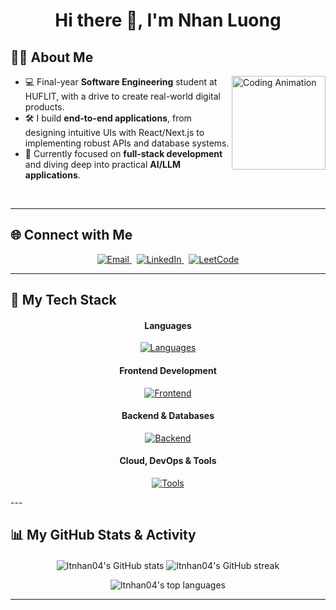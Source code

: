 <h1 align="center">Hi there 👋, I'm Nhan Luong</h1>

## 👨‍💻 About Me

<img src="https://media3.giphy.com/media/v1.Y2lkPTc5MGI3NjExZTUzdTg1dGY4anJuNTY1YmZoanU5ZzNuZWd3N20xejNyZHE4ZDgxYyZlcD12MV9pbnRlcm5hbF9naWZfYnlfaWQmY3Q9Zw/YYW0hHizzIOrlhimPG/giphy.gif" alt="Coding Animation" align="right" width="150px" />

- 💻 Final-year **Software Engineering** student at HUFLIT, with a drive to create real-world digital products.
- 🛠️ I build **end-to-end applications**, from designing intuitive UIs with React/Next.js to implementing robust APIs and database systems.
- 🧠 Currently focused on **full-stack development** and diving deep into practical **AI/LLM applications**.

<br clear="both"/>

---

## 🌐 Connect with Me
<p align="center">
  <a href="mailto:luongtunhan2004@gmail.com" target="_blank">
    <img src="https://img.shields.io/badge/Email-D14836?style=for-the-badge&logo=gmail&logoColor=white" alt="Email"/>
  </a>
  &nbsp;
  <a href="https://www.linkedin.com/in/your-linkedin-username/" target="_blank"> 
    <img src="https://img.shields.io/badge/LinkedIn-0077B5?style=for-the-badge&logo=linkedin&logoColor=white" alt="LinkedIn"/>
  </a>
  &nbsp;
  <a href="https://leetcode.com/ltnhan_04" target="_blank">
    <img src="https://img.shields.io/badge/-LeetCode-FFA116?style=for-the-badge&logo=LeetCode&logoColor=black" alt="LeetCode"/>
  </a>
</p>

---

## 🚀 My Tech Stack

<h4 align="center">Languages</h4>
<p align="center">
  <a href="#"><img src="https://skillicons.dev/icons?i=js,ts,py,cs" alt="Languages"/></a>
</p>

<h4 align="center">Frontend Development</h4>
<p align="center">
  <a href="#"><img src="https://skillicons.dev/icons?i=react,nextjs,redux,tailwindcss,figma" alt="Frontend"/></a>
</p>

<h4 align="center">Backend & Databases</h4>
<p align="center">
  <a href="#"><img src="https://skillicons.dev/icons?i=nodejs,express,dotnet,fastapi,mongodb,redis,postgres" alt="Backend"/></a>
</p>

<h4 align="center">Cloud, DevOps & Tools</h4>
<p align="center">
  <a href="#"><img src="https://skillicons.dev/icons?i=docker,githubactions,nginx,bash,firebase,git,postman,androidstudio,ubuntu" alt="Tools"/></a>
</p>
---

## 📊 My GitHub Stats & Activity
<p align="center">
  <img align="center" src="https://github-readme-stats.vercel.app/api?username=ltnhan04&show_icons=true&locale=en&theme=radical" alt="ltnhan04's GitHub stats" />
  <img align="center" src="https://github-readme-streak-stats.herokuapp.com/?user=ltnhan04&theme=radical" alt="ltnhan04's GitHub streak" />
</p>
<p align="center">
  <img align="center" src="https://github-readme-stats.vercel.app/api/top-langs?username=ltnhan04&layout=compact&theme=radical" alt="ltnhan04's top languages" />
</p>

---
